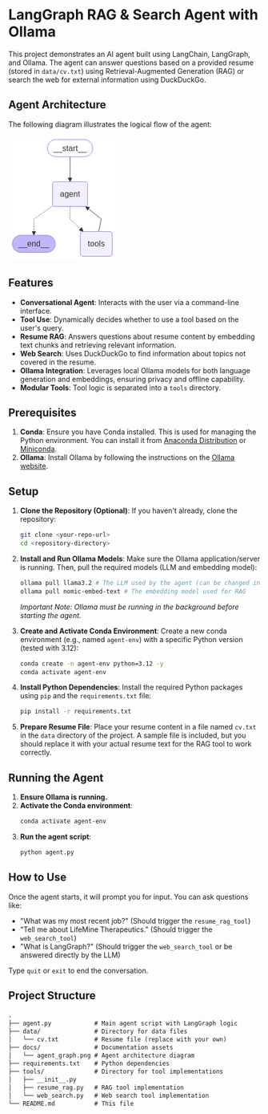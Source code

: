 # LangGraph RAG & Search Agent with Ollama

This project demonstrates an AI agent built using LangChain, LangGraph, and Ollama. The agent can answer questions based on a provided resume (stored in `data/cv.txt`) using Retrieval-Augmented Generation (RAG) or search the web for external information using DuckDuckGo.

## Agent Architecture

The following diagram illustrates the logical flow of the agent:

![Agent Graph](docs/agent_graph.png)

## Features

*   **Conversational Agent**: Interacts with the user via a command-line interface.
*   **Tool Use**: Dynamically decides whether to use a tool based on the user's query.
*   **Resume RAG**: Answers questions about resume content by embedding text chunks and retrieving relevant information.
*   **Web Search**: Uses DuckDuckGo to find information about topics not covered in the resume.
*   **Ollama Integration**: Leverages local Ollama models for both language generation and embeddings, ensuring privacy and offline capability.
*   **Modular Tools**: Tool logic is separated into a `tools` directory.

## Prerequisites

1.  **Conda**: Ensure you have Conda installed. This is used for managing the Python environment. You can install it from [Anaconda Distribution](https://www.anaconda.com/products/distribution) or [Miniconda](https://docs.conda.io/en/latest/miniconda.html).
2.  **Ollama**: Install Ollama by following the instructions on the [Ollama website](https://ollama.ai/).

## Setup

1.  **Clone the Repository (Optional)**:
    If you haven't already, clone the repository:
    ```bash
    git clone <your-repo-url>
    cd <repository-directory>
    ```

2.  **Install and Run Ollama Models**:
    Make sure the Ollama application/server is running. Then, pull the required models (LLM and embedding model):
    ```bash
    ollama pull llama3.2 # The LLM used by the agent (can be changed in agent.py)
    ollama pull nomic-embed-text # The embedding model used for RAG
    ```
    *Important Note: Ollama must be running in the background before starting the agent.*

3.  **Create and Activate Conda Environment**:
    Create a new conda environment (e.g., named `agent-env`) with a specific Python version (tested with 3.12):
    ```bash
    conda create -n agent-env python=3.12 -y
    conda activate agent-env
    ```

4.  **Install Python Dependencies**:
    Install the required Python packages using `pip` and the `requirements.txt` file:
    ```bash
    pip install -r requirements.txt
    ```
5.  **Prepare Resume File**:
    Place your resume content in a file named `cv.txt` in the `data` directory of the project. A sample file is included, but you should replace it with your actual resume text for the RAG tool to work correctly.

## Running the Agent

1.  **Ensure Ollama is running.**
2.  **Activate the Conda environment**:
    ```bash
    conda activate agent-env
    ```
3.  **Run the agent script**:
    ```bash
    python agent.py
    ```

## How to Use

Once the agent starts, it will prompt you for input. You can ask questions like:

*   "What was my most recent job?" (Should trigger the `resume_rag_tool`)
*   "Tell me about LifeMine Therapeutics." (Should trigger the `web_search_tool`)
*   "What is LangGraph?" (Should trigger the `web_search_tool` or be answered directly by the LLM)

Type `quit` or `exit` to end the conversation.

## Project Structure

```
.
├── agent.py            # Main agent script with LangGraph logic
├── data/               # Directory for data files
│   └── cv.txt          # Resume file (replace with your own)
├── docs/               # Documentation assets
│   └── agent_graph.png # Agent architecture diagram
├── requirements.txt    # Python dependencies
├── tools/              # Directory for tool implementations
│   ├── __init__.py
│   ├── resume_rag.py   # RAG tool implementation
│   └── web_search.py   # Web search tool implementation
└── README.md           # This file
```
